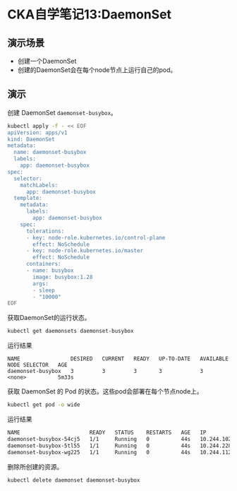 # CKA自学笔记13:DaemonSet

## 演示场景

* 创建一个DaemonSet
* 创建的DaemonSet会在每个node节点上运行自己的pod。

## 演示

创建 DaemonSet `daemonset-busybox`。

```bash
kubectl apply -f - << EOF
apiVersion: apps/v1
kind: DaemonSet
metadata:
  name: daemonset-busybox
  labels:
    app: daemonset-busybox
spec:
  selector:
    matchLabels:
      app: daemonset-busybox
  template:
    metadata:
      labels:
        app: daemonset-busybox
    spec:
      tolerations:
      - key: node-role.kubernetes.io/control-plane
        effect: NoSchedule
      - key: node-role.kubernetes.io/master
        effect: NoSchedule
      containers:
      - name: busybox
        image: busybox:1.28
        args:
        - sleep
        - "10000"
EOF

```

获取DaemonSet的运行状态。

```bash
kubectl get daemonsets daemonset-busybox
```

运行结果

```console
NAME                DESIRED   CURRENT   READY   UP-TO-DATE   AVAILABLE   NODE SELECTOR   AGE
daemonset-busybox   3         3         3       3            3           <none>          5m33s
```

获取 DaemonSet 的 Pod 的状态。这些pod会部署在每个节点node上。

```bash
kubectl get pod -o wide
```

运行结果

```bash
NAME                      READY   STATUS    RESTARTS   AGE   IP               NODE     NOMINATED NODE   READINESS GATES
daemonset-busybox-54cj5   1/1     Running   0          44s   10.244.102.4     cka003   <none>           <none>
daemonset-busybox-5tl55   1/1     Running   0          44s   10.244.228.197   cka001   <none>           <none>
daemonset-busybox-wg225   1/1     Running   0          44s   10.244.112.5     cka002   <none>           <none>
```

删除所创建的资源。

```bash
kubectl delete daemonset daemonset-busybox 
```
